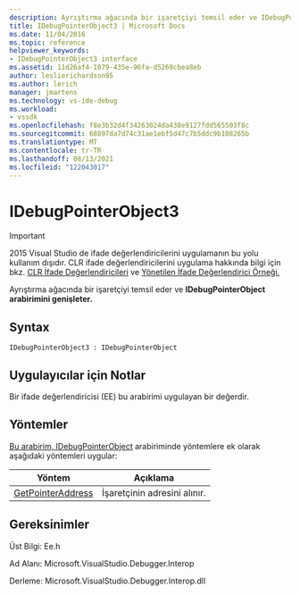 ```yaml
---
description: Ayrıştırma ağacında bir işaretçiyi temsil eder ve IDebugPointerObject arabirimini genişleter.
title: IDebugPointerObject3 | Microsoft Docs
ms.date: 11/04/2016
ms.topic: reference
helpviewer_keywords:
- IDebugPointerObject3 interface
ms.assetid: 11d26af4-1079-435e-96fa-d5269cbea8eb
author: leslierichardson95
ms.author: lerich
manager: jmartens
ms.technology: vs-ide-debug
ms.workload:
- vssdk
ms.openlocfilehash: f8e3b32d4f34263024da438e9127fdd565503f8c
ms.sourcegitcommit: 68897da7d74c31ae1ebf5d47c7b5ddc9b108265b
ms.translationtype: MT
ms.contentlocale: tr-TR
ms.lasthandoff: 08/13/2021
ms.locfileid: "122043017"
---
```

# <a name="idebugpointerobject3"></a>IDebugPointerObject3
> [!IMPORTANT]
> 2015 Visual Studio de ifade değerlendiricilerini uygulamanın bu yolu kullanım dışıdır. CLR ifade değerlendiricilerini uygulama hakkında bilgi için bkz. [CLR İfade Değerlendiricileri](https://github.com/Microsoft/ConcordExtensibilitySamples/wiki/CLR-Expression-Evaluators) ve [Yönetilen İfade Değerlendirici Örneği.](https://github.com/Microsoft/ConcordExtensibilitySamples/wiki/Managed-Expression-Evaluator-Sample)

 Ayrıştırma ağacında bir işaretçiyi temsil eder ve **IDebugPointerObject arabirimini genişleter.**

## <a name="syntax"></a>Syntax

```
IDebugPointerObject3 : IDebugPointerObject
```

## <a name="notes-for-implementers"></a>Uygulayıcılar için Notlar
 Bir ifade değerlendiricisi (EE) bu arabirimi uygulayan bir değerdir.

## <a name="methods"></a>Yöntemler
 [Bu arabirim, IDebugPointerObject](../../../extensibility/debugger/reference/idebugpointerobject.md) arabiriminde yöntemlere ek olarak aşağıdaki yöntemleri uygular:

|Yöntem|Açıklama|
|------------|-----------------|
|[GetPointerAddress](../../../extensibility/debugger/reference/idebugpointerobject3-getpointeraddress.md)|İşaretçinin adresini alınır.|

## <a name="requirements"></a>Gereksinimler
 Üst Bilgi: Ee.h

 Ad Alanı: Microsoft.VisualStudio.Debugger.Interop

 Derleme: Microsoft.VisualStudio.Debugger.Interop.dll
